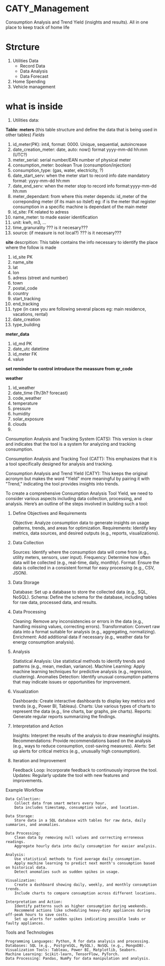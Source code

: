 # CATY_Management
Consumption Analysis and Trend Yield (insights and results).
All in one place to keep track of home life

# Strcture
1. Utilities Data
   - Record Data
   - Data Analysis
   - Data Forecast
2. Home Spending
3. Vehicle management

# what is inside
1. Utilities data:

**Table**: 
__meters__ (this table structure and define the data that is being used in other tables)
_Fields_
1. id_meter(PK): int4, format: 0000. Unique, sequential, autoincrease
2. date_creation_meter: date, auto: now() format yyyy-mm-dd hh:mm (UTC?)
3. meter_serial: serial number/EAN number of physical meter
4. consumption_meter: boolean True (consumption/injection)
5. consumption_type: (gas, water, electricity, ?)
6. date_start_serv: when the meter start to record info date mandatory format: yyyy-mm-dd hh:mm
7. date_end_serv: when the meter stop to record info format:yyyy-mm-dd hh:mm
8. meter_dependant: from where this meter depends: id_meter of the correponding meter (if its main so itslef) eg: if is the meter that register consumption in a specific machine is dependant of the main meter
9. id_site: FK related to adress
10. name_meter: to made easier identification
11. unit: kwh, m3, ...
12. time_granurality ??? is it necesary???
13. source: (if measure is not local?) ??? is it necesary???


__site__ descrpition: This table contains the info necessary to identify the place where the follow is made
1. id_site PK
2. name_site
3. lat
4. lon
5. adress (street and number)
6. town
7. postal_code
8. country
9. start_tracking
10. end_tracking
11. type (in case you are following several places eg: main residence, vacations, rental)
12. date_creation
13. type_building

__meter_data__
1. id_md PK
2. date_utc datetime
3. id_meter FK
4. value


**set reminder to control**
**introduce the meassure from qr_code**




__weather__
1. id_weather
2. date_time (1h/3h? forecast)
3. code_weather
4. temperature
5. pressure
6. humidity
7. solar_exposure
8. clouds
9. 

Consumption Analysis and Tracking System (CATS): This version is clear and indicates that the tool is a system for analyzing and tracking consumption.

Consumption Analysis and Tracking Tool (CATT): This emphasizes that it is a tool specifically designed for analysis and tracking.

Consumption Analysis and Trend Yield (CATY): This keeps the original acronym but makes the word "Yield" more meaningful by pairing it with "Trend," indicating the tool provides insights into trends.

To create a comprehensive Consumption Analysis Tool Yield, we need to consider various aspects including data collection, processing, and analysis. Here’s an outline of the steps involved in building such a tool:
1. Define Objectives and Requirements

    Objective: Analyze consumption data to generate insights on usage patterns, trends, and areas for optimization.
    Requirements: Identify key metrics, data sources, and desired outputs (e.g., reports, visualizations).

2. Data Collection

    Sources: Identify where the consumption data will come from (e.g., utility meters, sensors, user input).
    Frequency: Determine how often data will be collected (e.g., real-time, daily, monthly).
    Format: Ensure the data is collected in a consistent format for easy processing (e.g., CSV, JSON).

3. Data Storage

    Database: Set up a database to store the collected data (e.g., SQL, NoSQL).
    Schema: Define the schema for the database, including tables for raw data, processed data, and results.

4. Data Processing

    Cleaning: Remove any inconsistencies or errors in the data (e.g., handling missing values, correcting errors).
    Transformation: Convert raw data into a format suitable for analysis (e.g., aggregating, normalizing).
    Enrichment: Add additional data if necessary (e.g., weather data for energy consumption analysis).

5. Analysis

    Statistical Analysis: Use statistical methods to identify trends and patterns (e.g., mean, median, variance).
    Machine Learning: Apply machine learning techniques for predictive analysis (e.g., regression, clustering).
    Anomalies Detection: Identify unusual consumption patterns that may indicate issues or opportunities for improvement.

6. Visualization

    Dashboards: Create interactive dashboards to display key metrics and trends (e.g., Power BI, Tableau).
    Charts: Use various types of charts to represent the data (e.g., line charts, bar graphs, pie charts).
    Reports: Generate regular reports summarizing the findings.

7. Interpretation and Action

    Insights: Interpret the results of the analysis to draw meaningful insights.
    Recommendations: Provide recommendations based on the analysis (e.g., ways to reduce consumption, cost-saving measures).
    Alerts: Set up alerts for critical metrics (e.g., unusually high consumption).

8. Iteration and Improvement

    Feedback Loop: Incorporate feedback to continuously improve the tool.
    Updates: Regularly update the tool with new features and improvements.

Example Workflow

    Data Collection:
        Collect data from smart meters every hour.
        Data includes timestamp, consumption value, and location.

    Data Storage:
        Store data in a SQL database with tables for raw data, daily summaries, and anomalies.

    Data Processing:
        Clean data by removing null values and correcting erroneous readings.
        Aggregate hourly data into daily consumption for easier analysis.

    Analysis:
        Use statistical methods to find average daily consumption.
        Apply machine learning to predict next month's consumption based on historical data.
        Detect anomalies such as sudden spikes in usage.

    Visualization:
        Create a dashboard showing daily, weekly, and monthly consumption trends.
        Include charts to compare consumption across different locations.

    Interpretation and Action:
        Identify patterns such as higher consumption during weekends.
        Recommend actions like scheduling heavy-duty appliances during off-peak hours to save costs.
        Set up alerts for sudden spikes indicating possible leaks or faulty appliances.

Tools and Technologies

    Programming Languages: Python, R for data analysis and processing.
    Databases: SQL (e.g., PostgreSQL, MySQL), NoSQL (e.g., MongoDB).
    Visualization Tools: Tableau, Power BI, Matplotlib, Seaborn.
    Machine Learning: Scikit-learn, TensorFlow, PyTorch.
    Data Processing: Pandas, NumPy for data manipulation and analysis.